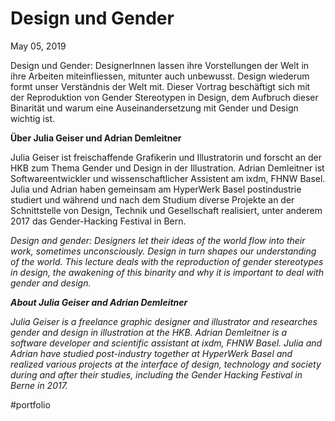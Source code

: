 # Design und Gender
May 05, 2019 

Design und Gender: DesignerInnen lassen ihre Vorstellungen der Welt in ihre Arbeiten miteinfliessen, mitunter auch unbewusst. Design wiederum formt unser Verständnis der Welt mit. Dieser Vortrag beschäftigt sich mit der Reproduktion von Gender Stereotypen in Design, dem Aufbruch dieser Binarität und warum eine Auseinandersetzung mit Gender und Design wichtig ist.

**Über Julia Geiser und Adrian Demleitner**

Julia Geiser ist freischaffende Grafikerin und Illustratorin und forscht an der HKB zum Thema Gender und Design in der Illustration. Adrian Demleitner ist Softwareentwickler und wissenschaftlicher Assistent am ixdm, FHNW Basel. Julia und Adrian haben gemeinsam am HyperWerk Basel postindustrie studiert und während und nach dem Studium diverse Projekte an der Schnittstelle von Design, Technik und Gesellschaft realisiert, unter anderem 2017 das Gender-Hacking Festival in Bern.

*Design and gender: Designers let their ideas of the world flow into their work, sometimes unconsciously. Design in turn shapes our understanding of the world. This lecture deals with the reproduction of gender stereotypes in design, the awakening of this binarity and why it is important to deal with gender and design.*

***About Julia Geiser and Adrian Demleitner***

*Julia Geiser is a freelance graphic designer and illustrator and researches gender and design in illustration at the HKB. Adrian Demleitner is a software developer and scientific assistant at ixdm, FHNW Basel. Julia and Adrian have studied post-industry together at HyperWerk Basel and realized various projects at the interface of design, technology and society during and after their studies, including the Gender Hacking Festival in Berne in 2017.*

#portfolio